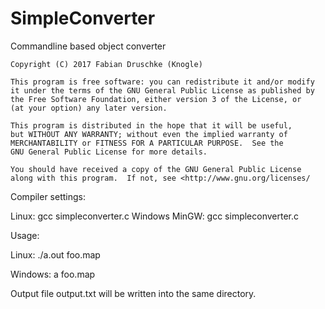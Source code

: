 # SimpleConverter
Commandline based object converter

    Copyright (C) 2017 Fabian Druschke (Knogle)

    This program is free software: you can redistribute it and/or modify
    it under the terms of the GNU General Public License as published by
    the Free Software Foundation, either version 3 of the License, or
    (at your option) any later version.

    This program is distributed in the hope that it will be useful,
    but WITHOUT ANY WARRANTY; without even the implied warranty of
    MERCHANTABILITY or FITNESS FOR A PARTICULAR PURPOSE.  See the
    GNU General Public License for more details.

    You should have received a copy of the GNU General Public License
    along with this program.  If not, see <http://www.gnu.org/licenses/




Compiler settings:

Linux: gcc simpleconverter.c
Windows MinGW: gcc simpleconverter.c


Usage:

Linux: ./a.out foo.map

Windows: a foo.map

Output file output.txt will be written into the same directory.
